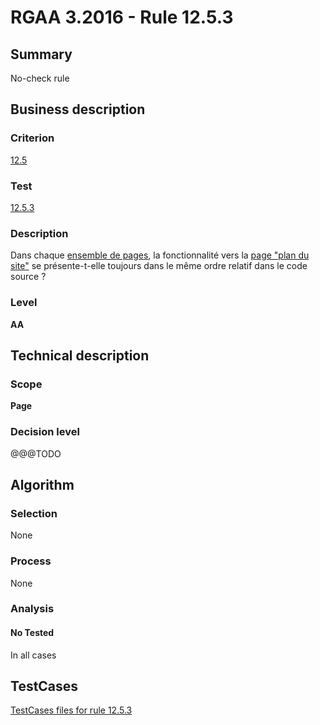 # RGAA 3.2016 - Rule 12.5.3

## Summary
No-check rule


## Business description

### Criterion
[12.5](http://references.modernisation.gouv.fr/rgaa-accessibilite/criteres.html#crit-12-5)

### Test
[12.5.3](http://references.modernisation.gouv.fr/rgaa-accessibilite/criteres.html#test-12-5-3)

### Description
<div lang="fr">Dans chaque <a href="http://references.modernisation.gouv.fr/rgaa-accessibilite/glossaire.html#ensemble-de-pages">ensemble de pages</a>, la fonctionnalit&#xE9; vers la <a href="http://references.modernisation.gouv.fr/rgaa-accessibilite/glossaire.html#page-plan-du-site">page "plan du site"</a> se pr&#xE9;sente-t-elle toujours dans le m&#xEA;me ordre relatif dans le code source&nbsp;?</div>

### Level
**AA**


## Technical description

### Scope
**Page**

### Decision level
@@@TODO


## Algorithm

### Selection
None

### Process
None

### Analysis

#### No Tested
In all cases


##  TestCases

[TestCases files for rule 12.5.3](https://github.com/Asqatasun/Asqatasun/tree/develop/rules/rules-rgaa3.2016/src/test/resources/testcases/rgaa32016/Rgaa32016Rule120503/)


